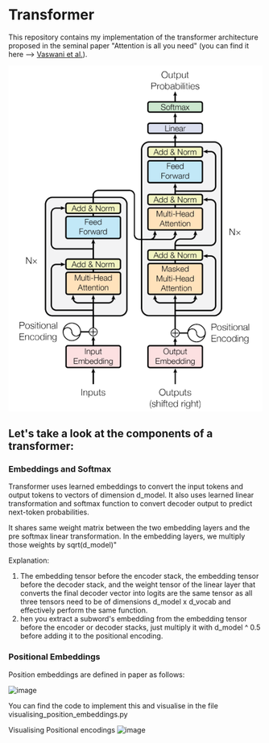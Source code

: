 # Transformer

This repository contains my implementation of the transformer architecture proposed in the seminal paper "Attention is all you need" (you can find it here --> [Vaswani et al.](https://arxiv.org/abs/1706.03762)).

![img_2.png](img_2.png)

## Let's take a look at the components of a transformer:

### Embeddings and Softmax <br>
Transformer uses learned embeddings to convert the input tokens and output tokens to vectors of dimension d_model.
It also uses learned linear transformation and softmax function to convert decoder output to predict next-token probabilities.

It shares same weight matrix between the two embedding layers and the pre softmax linear transformation. In the embedding layers, we multiply those weights by sqrt(d_model)"

Explanation:
1. The embedding tensor before the encoder stack, the embedding tensor before the decoder stack, and the weight tensor of the linear layer that converts the final decoder vector into logits are the same tensor as all three tensors need to be of dimensions d_model x d_vocab and effectively perform the same function.
2. hen you extract a subword's embedding from the embedding tensor before the encoder or decoder stacks, just multiply it with d_model ^ 0.5 before adding it to the positional encoding.


### Positional Embeddings

Position embeddings are defined in paper as follows:

<img width="363" alt="image" src="https://github.com/user-attachments/assets/23d94f72-b641-43a9-a56e-ec205f3e9599">

You can find the code to implement this and visualise in the file visualising_position_embeddings.py

Visualising Positional encodings
![image](https://github.com/user-attachments/assets/49d3ac1a-760d-486d-bb71-09dc3507f720)
